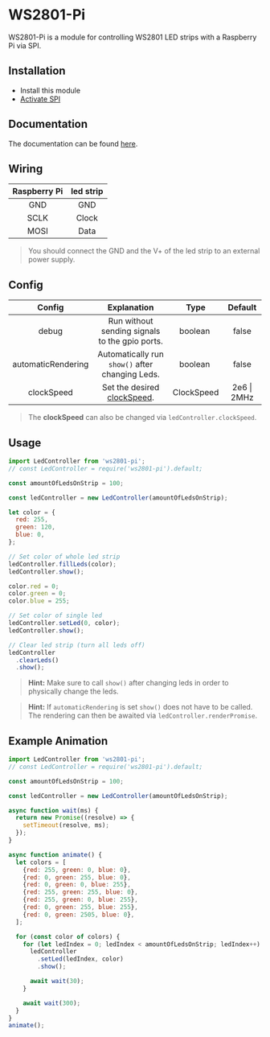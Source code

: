 # WS2801-Pi

WS2801-Pi is a module for controlling WS2801 LED strips with a Raspberry Pi via SPI.

## Installation

- Install this module
- [Activate SPI](https://www.raspberrypi-spy.co.uk/2014/08/enabling-the-spi-interface-on-the-raspberry-pi/)

## Documentation

The documentation can be found [here](http://ws2801-pi.knaup.dev/).

## Wiring

| Raspberry Pi | led strip |
|:------------:|:----------:|
| GND | GND |
| SCLK | Clock |
| MOSI | Data |

> You should connect the GND and the V+ of the led strip to an external power supply.

## Config

| Config | Explanation | Type | Default |
|:------------:|:----------:|:----------:|:----------:|
| debug | Run without sending signals to the gpio ports. | boolean | false |
| automaticRendering | Automatically run `show()` after changing Leds. | boolean | false |
| clockSpeed | Set the desired [clockSpeed](https://projects.drogon.net/understanding-spi-on-the-raspberry-pi/). | ClockSpeed | 2e6 \| 2MHz |


> The **clockSpeed** can also be changed via `ledController.clockSpeed`.

## Usage

```javascript
import LedController from 'ws2801-pi';
// const LedController = require('ws2801-pi').default;

const amountOfLedsOnStrip = 100;

const ledController = new LedController(amountOfLedsOnStrip);

let color = {
  red: 255,
  green: 120,
  blue: 0,
};

// Set color of whole led strip
ledController.fillLeds(color);
ledController.show();

color.red = 0;
color.green = 0;
color.blue = 255;

// Set color of single led
ledController.setLed(0, color);
ledController.show();

// Clear led strip (turn all leds off)
ledController
  .clearLeds()
  .show();
```

> **Hint:** Make sure to call `show()` after changing leds in order to physically change the leds.

> **Hint:** If `automaticRendering` is set `show()` does not have to be called. The rendering can then be awaited via `ledController.renderPromise`.


## Example Animation

```javascript
import LedController from 'ws2801-pi';
// const LedController = require('ws2801-pi').default;

const amountOfLedsOnStrip = 100;

const ledController = new LedController(amountOfLedsOnStrip);

async function wait(ms) {
  return new Promise((resolve) => {
    setTimeout(resolve, ms);
  });
}

async function animate() {
  let colors = [
    {red: 255, green: 0, blue: 0},
    {red: 0, green: 255, blue: 0},
    {red: 0, green: 0, blue: 255},
    {red: 255, green: 255, blue: 0},
    {red: 255, green: 0, blue: 255},
    {red: 0, green: 255, blue: 255},
    {red: 0, green: 2505, blue: 0},
  ];

  for (const color of colors) {
    for (let ledIndex = 0; ledIndex < amountOfLedsOnStrip; ledIndex++) {
      ledController
        .setLed(ledIndex, color)
        .show();

      await wait(30);
    }

    await wait(300);
  }
}
animate();
```
